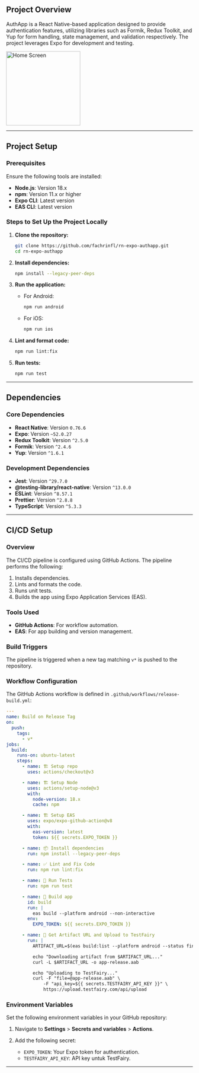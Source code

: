 ## Project Overview

AuthApp is a React Native-based application designed to provide authentication features, utilizing libraries such as Formik, Redux Toolkit, and Yup for form handling, state management, and validation respectively. The project leverages Expo for development and testing.

<img src="https://github.com/user-attachments/assets/601d2d4c-064c-4824-a1a4-2dcd2ad29fdf" alt="Home Screen" width="200" />

---

## Project Setup

### Prerequisites

Ensure the following tools are installed:

- **Node.js**: Version 18.x
- **npm**: Version 11.x or higher
- **Expo CLI**: Latest version
- **EAS CLI**: Latest version

### Steps to Set Up the Project Locally

1. **Clone the repository:**

   ```bash
   git clone https://github.com/fachrinfl/rn-expo-authapp.git
   cd rn-expo-authapp
   ```

2. **Install dependencies:**

   ```bash
   npm install --legacy-peer-deps
   ```

3. **Run the application:**

   - For Android:
     ```bash
     npm run android
     ```
   - For iOS:
     ```bash
     npm run ios
     ```

4. **Lint and format code:**

   ```bash
   npm run lint:fix
   ```

5. **Run tests:**

   ```bash
   npm run test
   ```

---

## Dependencies

### Core Dependencies

- **React Native**: Version `0.76.6`
- **Expo**: Version `~52.0.27`
- **Redux Toolkit**: Version `^2.5.0`
- **Formik**: Version `^2.4.6`
- **Yup**: Version `^1.6.1`

### Development Dependencies

- **Jest**: Version `^29.7.0`
- **@testing-library/react-native**: Version `^13.0.0`
- **ESLint**: Version `^8.57.1`
- **Prettier**: Version `^2.8.8`
- **TypeScript**: Version `^5.3.3`

---

## CI/CD Setup

### Overview

The CI/CD pipeline is configured using GitHub Actions. The pipeline performs the following:

1. Installs dependencies.
2. Lints and formats the code.
3. Runs unit tests.
4. Builds the app using Expo Application Services (EAS).

### Tools Used

- **GitHub Actions**: For workflow automation.
- **EAS**: For app building and version management.

### Build Triggers

The pipeline is triggered when a new tag matching `v*` is pushed to the repository.

### Workflow Configuration

The GitHub Actions workflow is defined in `.github/workflows/release-build.yml`:

```yaml
---
name: Build on Release Tag
on:
  push:
    tags:
      - v*
jobs:
  build:
    runs-on: ubuntu-latest
    steps:
      - name: 🏗 Setup repo
        uses: actions/checkout@v3

      - name: 🏗 Setup Node
        uses: actions/setup-node@v3
        with:
          node-version: 18.x
          cache: npm

      - name: 🏗 Setup EAS
        uses: expo/expo-github-action@v8
        with:
          eas-version: latest
          token: ${{ secrets.EXPO_TOKEN }}

      - name: 📦 Install dependencies
        run: npm install --legacy-peer-deps

      - name: ✅ Lint and Fix Code
        run: npm run lint:fix

      - name: 🧪 Run Tests
        run: npm run test

      - name: 🚀 Build app
        id: build
        run: |
          eas build --platform android --non-interactive
        env:
          EXPO_TOKEN: ${{ secrets.EXPO_TOKEN }}

      - name: 🚀 Get Artifact URL and Upload to TestFairy
        run: |
          ARTIFACT_URL=$(eas build:list --platform android --status finished --limit 1 --json --non-interactive | jq -r '.[0].artifacts.buildUrl')

          echo "Downloading artifact from $ARTIFACT_URL..."
          curl -L $ARTIFACT_URL -o app-release.aab

          echo "Uploading to TestFairy..."
          curl -F "file=@app-release.aab" \
              -F "api_key=${{ secrets.TESTFAIRY_API_KEY }}" \
              https://upload.testfairy.com/api/upload
```

### Environment Variables

Set the following environment variables in your GitHub repository:

1. Navigate to **Settings** > **Secrets and variables** > **Actions**.
2. Add the following secret:

   - `EXPO_TOKEN`: Your Expo token for authentication.
   - `TESTFAIRY_API_KEY`: API key untuk TestFairy.

---
